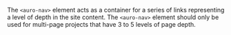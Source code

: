The `<auro-nav>` element acts as a container for a series of links representing a level of depth in the site content. 
The `<auro-nav>` element should only be used for multi-page projects that have 3 to 5 levels of page depth.
